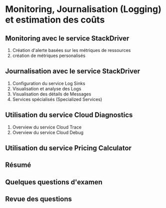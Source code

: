 # Monitoring, Journalisation (Logging) et estimation des coûts

## Monitoring avec le service StackDriver

1. Création d'alerte basées sur les métriques de ressources
2. création de métriques personalisés

## Journalisation avec le service StackDriver

1. Configuration du service Log Sinks
2. Visualisation et analyse des Logs
3. Visualisation des détails de Messages
4. Services spécialisés (Specialized Services)

## Utilisation du service Cloud Diagnostics

1. Overview du service Cloud Trace
2. Overview du service Cloud Debug

## Utilisation du service Pricing Calculator

## Résumé

## Quelques questions d'examen

## Revue des questions
